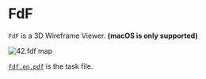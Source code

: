 # FdF

`FdF` is a 3D Wireframe Viewer. **(macOS is only supported)**

![42.fdf map](/sources/42.png)

[`fdf.en.pdf`](/fdf.en.pdf) is the task file.
